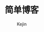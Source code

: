---
title: "简单博客"
github: https://github.com/liungkejin/liungkejin.github.io
demo: https://liungkejin.github.io/
author: Kejin
draft: true
ssg:
  - Jekyll
cms:
  - No Cms
---